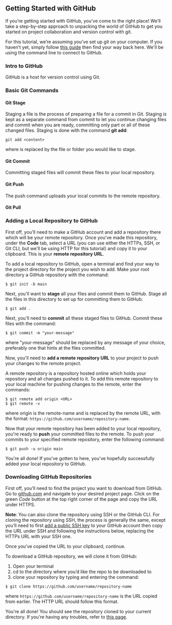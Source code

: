 ## Getting Started with GitHub

If you’re getting started with GitHub, you’ve come to the right place! We’ll take a step-by-step approach to unpacking
the world of GitHub to get you started on project collaboration and version control with git.

For this tutorial, we’re assuming you’ve set up git on your computer. If you haven’t yet, simply follow
[this guide](https://docs.github.com/en/get-started/quickstart/set-up-git) then find your way back here. We'll be using
the command line to connect to GitHub.

### Intro to GitHub

GitHub is a host for version control using Git.

### Basic Git Commands

#### Git Stage

Staging a file is the process of preparing a file for a commit in Git. Staging is kept as a separate command from
commit to let you continue changing files and commit when you are ready, committing only part or all of these changed
files. Staging is done with the command **git add**:

```
git add <content>
```

where <content> is replaced by the file or folder you would like to stage.

#### Git Commit

Committing staged files will commit these files to your local repository.

#### Git Push

The push command uploads your local commits to the remote repository.

#### Git Pull

### Adding a Local Repository to GitHub

First off, you'll need to make a GitHub account and add a repository there which will be your remote repository. 
Once you've made this repository, under the **Code** tab, select a URL (you can use either the HTTPs, SSH, or Git CLI, 
but we'll be using HTTP for this tutorial) and copy it to your clipboard. This is your **remote repository URL**.

To add a local repository to GitHub, open a terminal and find your way to the project directory for the project
you wish to add. Make your root directory a GitHub repository with the command:

```
$ git init -b main
```

Next, you'll want to **stage** all your files and commit them to GitHub. Stage all the files in this directory to set 
up for committing them to GitHub:

```
$ git add .
```

Next, you'll need to **commit** all these staged files to GitHub. Commit these files with the command:

```
$ git commit -m "your-message"
```

where "your-message" should be replaced by any message of your choice, preferably one that hints at the files committed.

Now, you'll need to **add a remote repository URL** to your project to push your changes to the remote project.

A remote repository is a repository hosted online which holds your repository and all changes pushed to it. To add this
remote repository to your local machine for pushing changes to the remote, enter the commands:

```
$ git remote add origin <URL>
$ git remote -v
```

where origin is the remote-name and <URL> is replaced by the remote URL, with the format:
```https://github.com/username/repository-name```.

Now that your remote repository has been added to your local repository, you're ready to **push** your committed files to
the remote. To push your commits to your specified remote repository, enter the following command:

```
$ git push -u origin main
```

You're all done! If you've gotten to here, you've hopefully successfully added your local repository to GitHub.

### Downloading GitHub Repositories

First off, you’ll need to find the project you want to download from GitHub. Go to [github.com](https://github.com) and
navigate to your desired project page. Click on the green _Code_ button at the top right corner of the page and copy
the URL under HTTPS.

**Note**: You can also clone the repository using SSH or the GitHub CLI. For cloning the repository using SSH, the process is generally the same, except you’ll need to first
[add a public SSH key](https://docs.github.com/en/authentication/connecting-to-github-with-ssh/generating-a-new-ssh-key-and-adding-it-to-the-ssh-agent)
to your GitHub account then copy the URL under SSH and following the instructions below, replacing the HTTPs URL with
your SSH one.

Once you’ve copied the URL to your clipboard, continue.

To download a GitHub repository, we will clone it from GitHub:

1)	Open your terminal
2)	cd to the directory where you’d like the repo to be downloaded to
3)	clone your repository by typing and entering the command:

```$ git clone https://github.com/username/repository-name```

where ```https://github.com/username/repository-name``` is the URL copied from earlier. The HTTP URL should follow this
format.

You're all done! You should see the repository cloned to your current directory. If you're having any troubles, refer
to [this page](https://docs.github.com/en/repositories/creating-and-managing-repositories/troubleshooting-cloning-errors).

